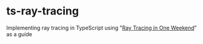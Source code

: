 # ts-ray-tracing

Implementing ray tracing in TypeScript using "[Ray Tracing in One Weekend](https://raytracing.github.io/books/RayTracingInOneWeekend.html)" as a guide
